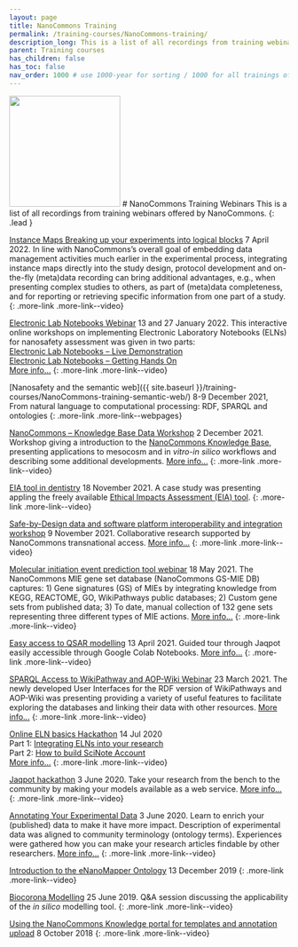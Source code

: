 ```yaml
---
layout: page
title: NanoCommons Training
permalink: /training-courses/NanoCommons-training/
description_long: This is a list of all recordings from training webinars offered by NanoCommons
parent: Training courses
has_children: false
has_toc: false
nav_order: 1000 # use 1000-year for sorting / 1000 for all trainings offered by a project
---
```


<img src="{{ site.baseurl }}/images/logos/nanocommons.png" width="200" class="image--right" />
# NanoCommons Training Webinars
This is a list of all recordings from training webinars offered by NanoCommons. 
{: .lead }

[Instance Maps Breaking up your experiments into logical blocks](https://www.youtube.com/watch?v=uxs-4Nn8Vh8)
7 April 2022. In line with NanoCommons’s overall goal of embedding data management activities much earlier in the experimental process, integrating instance maps directly into the study design, protocol development and on-the-fly (meta)data recording can bring additional advantages, e.g., when presenting complex studies to others, as part of (meta)data completeness, and for reporting or retrieving specific information from one part of a study. <!--- [More info...](https://zenodo.org/record/XXXX)--->
{: .more-link .more-link--video}


[Electronic Lab Notebooks Webinar](https://www.youtube.com/watch?v=FWbkDrVbg6M)
13 and 27 January 2022. This interactive online workshops on implementing Electronic Laboratory Notebooks (ELNs) for nanosafety assessment was given in two parts:<br>
[Electronic Lab Notebooks – Live Demonstration](https://www.youtube.com/watch?v=TrqAOfm1SjY)<br>
[Electronic Lab Notebooks – Getting Hands On](https://www.youtube.com/watch?v=MilbZJ3I61U)<br>
[More info...](https://zenodo.org/record/5752319#.YbiwD73MKUk)
{: .more-link .more-link--video}


[Nanosafety and the semantic web]({{ site.baseurl }}/training-courses/NanoCommons-training-semantic-web/)
8-9 December 2021, From natural language to computational processing: RDF, SPARQL and ontologies
{: .more-link .more-link--webpages}

[NanoCommons – Knowledge Base Data Workshop](https://www.youtube.com/watch?v=ZGjfPHVGFpU)
2 December 2021. Workshop giving a introduction to the [NanoCommons Knowledge Base](https://ssl.biomax.de/nanocommons/cgi/login_bioxm_portal.cgi), presenting applications to mesocosm and in _vitro_-_in silico_ workflows and describing some additional developments. [More info...](https://zenodo.org/record/5752319#.YbiwD73MKUk)
{: .more-link .more-link--video}

[EIA tool in dentistry](https://www.youtube.com/watch?v=Ek2oQS_95VY)
18 November 2021. A case study was presenting appling the freely available [Ethical Impacts Assessment (EIA) tool](http://enaloscloud.novamechanics.com/riskgone/thresholdanalysis/).
{: .more-link .more-link--video}

[Safe-by-Design data and software platform interoperability and integration workshop](../2021-SbD-integration-workshop/)
9 November 2021. Collaborative research supported by NanoCommons transnational access. [More info...](https://zenodo.org/record/5752073#.Ybitq73MKUk)
{: .more-link .more-link--video}

[Molecular initiation event prediction tool webinar](https://www.youtube.com/watch?v=gkHy-H7jggg)
18 May 2021. The NanoCommons MIE gene set database (NanoCommons GS-MIE DB) captures: 1) Gene signatures (GS) of MIEs by integrating knowledge from KEGG, REACTOME, GO, WikiPathways public databases; 2) Custom gene sets from published data; 3) To date, manual collection of 132 gene sets representing three different types of MIE actions. [More info...](https://zenodo.org/record/4882651#.YbiuMr3MKUk)
{: .more-link .more-link--video}

[Easy access to QSAR modelling](https://www.youtube.com/watch?v=BeomMmVyIQE)
13 April 2021. Guided tour through Jaqpot easily accessible through Google Colab Notebooks. [More info...](https://zenodo.org/record/4683925#.Ybivub3MKUk) 
{: .more-link .more-link--video}

[SPARQL Access to WikiPathway and AOP-Wiki Webinar](https://www.youtube.com/watch?v=_5BteBYudwo)
23 March 2021. The newly developed User Interfaces for the RDF version of WikiPathways and AOP-Wiki was presenting providing a variety of useful features to facilitate exploring the databases and linking their data with other resources. [More info...](https://zenodo.org/record/4674369#.YbiwVL3MKUk) 
{: .more-link .more-link--video}

[Online ELN basics Hackathon](https://www.youtube.com/watch?v=mxGlvWzFnHI)
14 Jul 2020<br>
Part 1: [Integrating ELNs into your research](https://www.youtube.com/watch?v=mvIDkERUeHM)<br>
Part 2: [How to build SciNote Account](https://www.youtube.com/watch?v=7yhdrG4coo0)<br>
[More info...](https://zenodo.org/record/4518805#.YbixML3MKUk)
{: .more-link .more-link--video}

[Jaqpot hackathon](https://www.youtube.com/watch?v=q1AKbo95VI8&list=PL0Q0VZW0kRfAlW56hD2_ckV3qOuFsN2AD)
3 June 2020. Take your research from the bench to the community by making your models available as a web service. [More info...](https://zenodo.org/record/3908229#.Ybiwj73MKUk)
{: .more-link .more-link--video}

[Annotating Your Experimental Data](https://www.youtube.com/watch?v=YSH-COr30BI&list=PL0Q0VZW0kRfCUjAuiSbnA1SrkCz9MRiEN&index=2)
3 June 2020. Learn to enrich your (published) data to make it have more impact. Description of experimental data was aligned to community terminology (ontology terms). Experiences were gathered how you can make your research articles findable by other researchers. [More info...](https://zenodo.org/record/3772185#.Ybiw173MKUk)
{: .more-link .more-link--video}

[Introduction to the eNanoMapper Ontology](https://www.youtube.com/watch?v=rVIc_fr5R1Y)
13 December 2019
{: .more-link .more-link--video}

[Biocorona Modelling](https://www.youtube.com/watch?v=UhnWZCv8Iyk)
25 June 2019. Q&A session discussing the applicability of the _in silico_ modelling tool.
{: .more-link .more-link--video}

[Using the NanoCommons Knowledge portal for templates and annotation upload](https://www.youtube.com/watch?v=oRhVsAFiZbI)
8 October 2018
{: .more-link .more-link--video}
